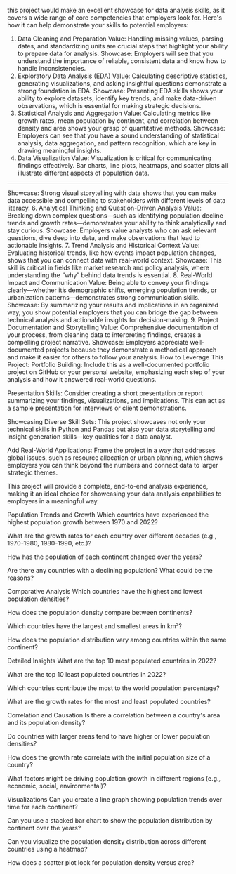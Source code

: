 this project would make an excellent showcase for data analysis skills, as it covers a wide range of core competencies that employers look for. Here's how it can help demonstrate your skills to potential employers:

1. Data Cleaning and Preparation
Value: Handling missing values, parsing dates, and standardizing units are crucial steps that highlight your ability to prepare data for analysis.
Showcase: Employers will see that you understand the importance of reliable, consistent data and know how to handle inconsistencies.
2. Exploratory Data Analysis (EDA)
Value: Calculating descriptive statistics, generating visualizations, and asking insightful questions demonstrate a strong foundation in EDA.
Showcase: Presenting EDA skills shows your ability to explore datasets, identify key trends, and make data-driven observations, which is essential for making strategic decisions.
3. Statistical Analysis and Aggregation
Value: Calculating metrics like growth rates, mean population by continent, and correlation between density and area shows your grasp of quantitative methods.
Showcase: Employers can see that you have a sound understanding of statistical analysis, data aggregation, and pattern recognition, which are key in drawing meaningful insights.
4. Data Visualization
Value: Visualization is critical for communicating findings effectively. Bar charts, line plots, heatmaps, and scatter plots all illustrate different aspects of population data.

-------
Showcase: Strong visual storytelling with data shows that you can make data accessible and compelling to stakeholders with different levels of data literacy.
6. Analytical Thinking and Question-Driven Analysis
Value: Breaking down complex questions—such as identifying population decline trends and growth rates—demonstrates your ability to think analytically and stay curious.
Showcase: Employers value analysts who can ask relevant questions, dive deep into data, and make observations that lead to actionable insights.
7. Trend Analysis and Historical Context
Value: Evaluating historical trends, like how events impact population changes, shows that you can connect data with real-world context.
Showcase: This skill is critical in fields like market research and policy analysis, where understanding the “why” behind data trends is essential.
8. Real-World Impact and Communication
Value: Being able to convey your findings clearly—whether it’s demographic shifts, emerging population trends, or urbanization patterns—demonstrates strong communication skills.
Showcase: By summarizing your results and implications in an organized way, you show potential employers that you can bridge the gap between technical analysis and actionable insights for decision-making.
9. Project Documentation and Storytelling
Value: Comprehensive documentation of your process, from cleaning data to interpreting findings, creates a compelling project narrative.
Showcase: Employers appreciate well-documented projects because they demonstrate a methodical approach and make it easier for others to follow your analysis.
How to Leverage This Project:
Portfolio Building: Include this as a well-documented portfolio project on GitHub or your personal website, emphasizing each step of your analysis and how it answered real-world questions.

Presentation Skills: Consider creating a short presentation or report summarizing your findings, visualizations, and implications. This can act as a sample presentation for interviews or client demonstrations.

Showcasing Diverse Skill Sets: This project showcases not only your technical skills in Python and Pandas but also your data storytelling and insight-generation skills—key qualities for a data analyst.

Add Real-World Applications: Frame the project in a way that addresses global issues, such as resource allocation or urban planning, which shows employers you can think beyond the numbers and connect data to larger strategic themes.

This project will provide a complete, end-to-end analysis experience, making it an ideal choice for showcasing your data analysis capabilities to employers in a meaningful way.





Population Trends and Growth
Which countries have experienced the highest population growth between 1970 and 2022?

What are the growth rates for each country over different decades (e.g., 1970-1980, 1980-1990, etc.)?

How has the population of each continent changed over the years?

Are there any countries with a declining population? What could be the reasons?

Comparative Analysis
Which countries have the highest and lowest population densities?

How does the population density compare between continents?

Which countries have the largest and smallest areas in km²?

How does the population distribution vary among countries within the same continent?

Detailed Insights
What are the top 10 most populated countries in 2022?

What are the top 10 least populated countries in 2022?

Which countries contribute the most to the world population percentage?

What are the growth rates for the most and least populated countries?

Correlation and Causation
Is there a correlation between a country's area and its population density?

Do countries with larger areas tend to have higher or lower population densities?

How does the growth rate correlate with the initial population size of a country?

What factors might be driving population growth in different regions (e.g., economic, social, environmental)?

Visualizations
Can you create a line graph showing population trends over time for each continent?

Can you use a stacked bar chart to show the population distribution by continent over the years?

Can you visualize the population density distribution across different countries using a heatmap?

How does a scatter plot look for population density versus area?
